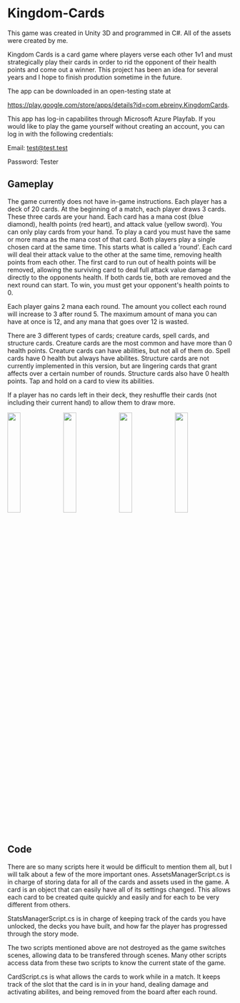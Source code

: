 # Kingdom-Cards

This game was created in Unity 3D and programmed in C#. All of the assets were created by me.

Kingdom Cards is a card game where players verse each other 1v1 and must strategically play their cards in order to rid the opponent of their health points and come out a winner. This project has been an idea for several years and I hope to finish prodution sometime in the future.

The app can be downloaded in an open-testing state at 

https://play.google.com/store/apps/details?id=com.ebreiny.KingdomCards.

This app has log-in capabilites through Microsoft Azure Playfab. If you would like to play the game yourself without creating an account, you can log in with the following credentials:

Email: test@test.test

Password: Tester

## Gameplay

The game currently does not have in-game instructions. Each player has a deck of 20 cards. At the beginning of a match, each player draws 3 cards. These three cards are your hand. Each card has a mana cost (blue diamond), health points (red heart), and attack value (yellow sword). You can only play cards from your hand. To play a card you must have the same or more mana as the mana cost of that card. Both players play a single chosen card at the same time. This starts what is called a 'round'. Each card will deal their attack value to the other at the same time, removing health points from each other. The first card to run out of health points will be removed, allowing the surviving card to deal full attack value damage directly to the opponents health. If both cards tie, both are removed and the next round can start. To win, you must get your opponent's health points to 0.

Each player gains 2 mana each round. The amount you collect each round will increase to 3 after round 5. The maximum amount of mana you can have at once is 12, and any mana that goes over 12 is wasted.

There are 3 different types of cards; creature cards, spell cards, and structure cards. Creature cards are the most common and have more than 0 health points. Creature cards can have abilities, but not all of them do. Spell cards have 0 health but always have abilites. Structure cards are not currently implemented in this version, but are lingering cards that grant affects over a certain number of rounds. Structure cards also have 0 health points. Tap and hold on a card to view its abilities.

If a player has no cards left in their deck, they reshuffle their cards (not including their current hand) to allow them to draw more.

<img src='https://user-images.githubusercontent.com/65688007/147422079-e4df7565-afa1-4d25-92c4-26f9d28c20c9.png' width=24% height=24%> <img src='https://user-images.githubusercontent.com/65688007/147422081-52745f0a-54f5-47c1-a935-7b50eb2b0696.png' width=24% height=24%> <img src='https://user-images.githubusercontent.com/65688007/147422082-ab7071af-57d5-40c8-90bd-535584119a57.png' width=24% height=24%> <img src='https://user-images.githubusercontent.com/65688007/147422083-0fc9f6c9-6557-48d8-a12f-ff7b01c3406c.png' width=24% height=24%>

## Code

There are so many scripts here it would be difficult to mention them all, but I will talk about a few of the more important ones. AssetsManagerScript.cs is in charge of storing data for all of the cards and assets used in the game. A card is an object that can easily have all of its settings changed. This allows each card to be created quite quickly and easily and for each to be very different from others.

StatsManagerScript.cs is in charge of keeping track of the cards you have unlocked, the decks you have built, and how far the player has progressed through the story mode.

The two scripts mentioned above are not destroyed as the game switches scenes, allowing data to be transfered through scenes. Many other scripts access data from these two scripts to know the current state of the game.

CardScript.cs is what allows the cards to work while in a match. It keeps track of the slot that the card is in in your hand, dealing damage and activating abilites, and being removed from the board after each round.

